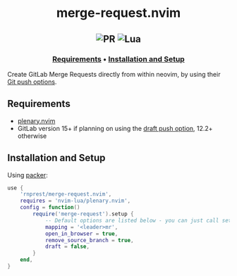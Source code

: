 <h1 align='center'>merge-request.nvim</h1>
<h2 align="center">
  <img alt="PR" src="https://img.shields.io/badge/PRs-welcome-brightgreen.svg?style=flat"/>
  <img alt="Lua" src="https://img.shields.io/badge/lua-%232C2D72.svg?&style=flat&logo=lua&logoColor=white"/>
</h2>
<h3 align="center">
  <a href="#requirements">Requirements</a> •
  <a href="#installation-and-setup">Installation and Setup</a>
</h3>

Create GitLab Merge Requests directly from within neovim, by using their [Git push options](https://docs.gitlab.com/ee/user/project/push_options.html#push-options-for-merge-requests).

## Requirements

- [plenary.nvim](https://github.com/nvim-lua/plenary.nvim)
- GitLab version 15+ if planning on using the [draft push option](https://gitlab.com/gitlab-org/gitlab/-/issues/296673), 12.2+ otherwise

## Installation and Setup

Using [packer](https://github.com/wbthomason/packer.nvim):

```lua
use {
    'rnprest/merge-request.nvim',
    requires = 'nvim-lua/plenary.nvim',
    config = function()
        require('merge-request').setup {
            -- Default options are listed below - you can just call setup() if these are fine with you
            mapping = '<leader>mr',
            open_in_browser = true,
            remove_source_branch = true,
            draft = false,
        }
    end,
}
```
